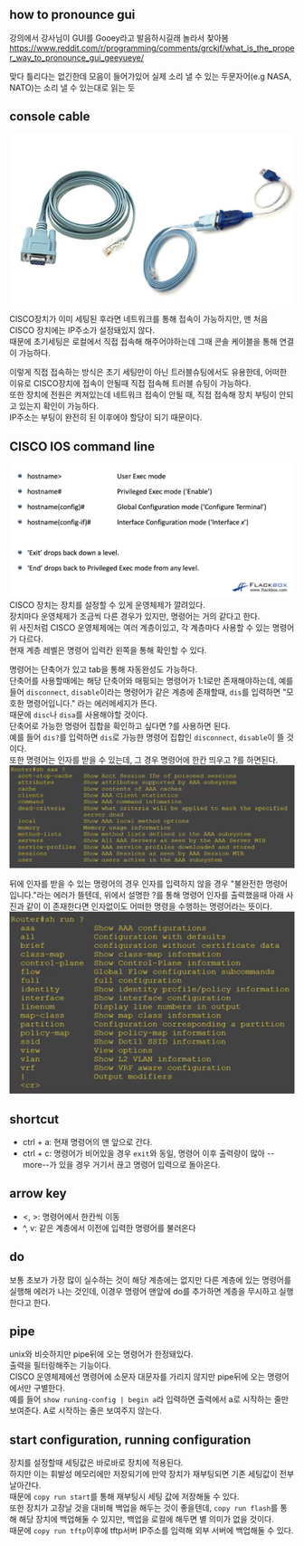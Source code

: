 ## how to pronounce gui
강의에서 강사님이 GUI를 Gooey라고 발음하시길래 놀라서 찾아봄
https://www.reddit.com/r/programming/comments/grckjf/what_is_the_proper_way_to_pronounce_gui_geeyueye/

맞다 틀리다는 없긴한데 모음이 들어가있어 실제 소리 낼 수 있는 두문자어(e.g NASA, NATO)는 소리 낼 수 있는대로 읽는 듯  


## console cable
![](src/console_cable.png)

CISCO장치가 이미 세팅된 후라면 네트워크를 통해 접속이 가능하지만, 맨 처음 CISCO 장치에는 IP주소가 설정돼있지 않다.  
때문에 초기세팅은 로컬에서 직접 접속해 해주어야하는데 그때 콘솔 케이블을 통해 연결이 가능하다.  

이렇게 직접 접속하는 방식은 초기 세팅만이 아닌 트러블슈팅에서도 유용한데, 어떠한 이유로 CISCO장치에 접속이 안될때 직접 접속해 트러블 슈팅이 가능하다.  
또한 장치에 전원은 켜져있는데 네트워크 접속이 안될 때, 직접 접속해 장치 부팅이 안되고 있는지 확인이 가능하다.  
IP주소는 부팅이 완전히 된 이후에야 할당이 되기 때문이다.  

## CISCO IOS command line
![](src/CISCO_IOS_hierarchy.png)
CISCO 장치는 장치를 설정할 수 있게 운영체제가 깔려있다.  
장치마다 운영체제가 조금씩 다른 경우가 있지만, 명령어는 거의 같다고 한다.  
위 사진처럼 CISCO 운영체제에는 여러 계층이있고, 각 계층마다 사용할 수 있는 명령어가 다르다.  
현재 계층 레벨은 명령어 입력칸 왼쪽을 통해 확인할 수 있다.  

명령어는 단축어가 있고 tab을 통해 자동완성도 가능하다.  
단축어를 사용할때에는 해당 단축어와 매핑되는 명령어가 1:1로만 존재해야하는데, 예를 들어 `disconnect`, `disable`이라는 명령어가 같은 계층에 존재할때, `dis`를 입력하면 "모호한 명령어입니다." 라는 에러메세지가 뜬다.  
때문에 `disc`나 `disa`를 사용해야할 것이다.  
단축어로 가능한 명령어 집합을 확인하고 싶다면 ?를 사용하면 된다.  
예를 들어 `dis?`를 입력하면 `dis`로 가능한 명령어 집합인 `disconnect`, `disable`이 뜰 것이다.  
또한 명령어는 인자를 받을 수 있는데, 그 경우 명령어에 한칸 띄우고 ?를 하면된다.
![](src/question_mark_command.png)

뒤에 인자를 받을 수 있는 명령어의 경우 인자를 입력하지 않을 경우 "불완전한 명령어입니다."라는 에러가 뜰텐데, 위에서 설명한 ?를 통해 명령어 인자를 출력했을때 아래 사진과 같이 <cr>이 존재한다면 인자없이도 어떠한 명령을 수행하는 명령어라는 뜻이다.  
![](src/CR.png)


## shortcut
- ctrl + a: 현재 명령어의 맨 앞으로 간다.
- ctrl + c: 명령어가 비어있을 경우 `exit`와 동일, 명령어 이후 출력량이 많아 --more--가 있을 경우 거기서 끊고 명령어 입력으로 돌아온다. 
## arrow key
- <, >: 명령어에서 한칸씩 이동
- ^, v: 같은 계층에서 이전에 입력한 명령어를 불러온다
## do
보통 초보가 가장 많이 실수하는 것이 해당 계층에는 없지만 다른 계층에 있는 명령어를 실행해 에러가 나는 것인데, 이경우 명령어 맨앞에 do를 추가하면 계층을 무시하고 실행한다고 한다.    
## pipe
unix와 비슷하지만 pipe뒤에 오는 명령어가 한정돼있다.  
출력을 필터링해주는 기능이다.  
CISCO 운영체제에선 명령어에 소문자 대문자를 가리지 않지만 pipe뒤에 오는 명령어에서만 구별한다.  
예를 들어 `show runing-config | begin a`라 입력하면 출력에서 a로 시작하는 줄만 보여준다. A로 시작하는 줄은 보여주지 않는다.  


## start configuration, running configuration
장치를 설정할때 세팅값은 바로바로 장치에 적용된다.  
하지만 이는 휘발성 메모리에만 저장되기에 만약 장치가 재부팅되면 기존 세팅값이 전부 날아간다.  
때문에 `copy run start`를 통해 재부팅시 세팅 값에 저장해둘 수 있다.  
또한 장치가 고장날 것을 대비해 백업을 해두는 것이 좋을텐데, `copy run flash`를 통해 해당 장치에 백업해둘 수 있지만, 백업을 로컬에 해두면 별 의미가 없을 것이다.  
때문에 `copy run tftp`이후에 tftp서버 IP주소를 입력해 외부 서버에 백업해둘 수 있다.